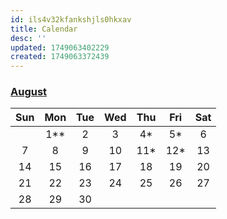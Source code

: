 ```yaml
---
id: ils4v32kfankshjls0hkxav
title: Calendar
desc: ''
updated: 1749063402229
created: 1749063372439
---
```


### [August](events.august.md)

| Sun |  Mon  | Tue | Wed | Thu  | Fri  | Sat |
| :-: | :---: | :-: | :-: | :--: | :--: | :-: |
|     | 1\*\* |  2  |  3  | 4\*  | 5\*  |  6  |
|  7  |   8   |  9  | 10  | 11\* | 12\* | 13  |
| 14  |  15   | 16  | 17  |  18  |  19  | 20  |
| 21  |  22   | 23  | 24  |  25  |  26  | 27  |
| 28  |  29   | 30  |     |      |      |     |
